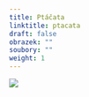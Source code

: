 ```yaml
---
title: Ptáčata
linktitle: ptacata
draft: false
obrazek: ""
soubory: ""
weight: 1
---
```



![](/assets/media/ptacata_baner.jpg)

![]()